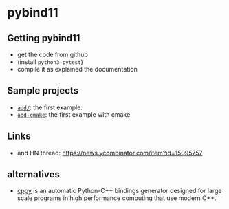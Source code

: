 # pybind11

## Getting pybind11

- get the code from github
- (install `python3-pytest`)
- compile it as explained the documentation

## Sample projects

- [`add/`](add/): the first example.
- [`add-cmake`](add-cmake/): the first example with cmake

## Links

- and HN thread: <https://news.ycombinator.com/item?id=15095757>

## alternatives

- [cppy](https://pypi.python.org/pypi/cppyy) is an automatic Python-C++ bindings generator designed for large scale programs in high performance computing that use modern C++.
